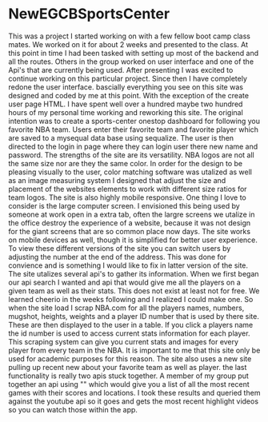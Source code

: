# NewEGCBSportsCenter
This was a project I started working on with a few fellow boot camp class mates. We worked on it for about 2 weeks and presented to the class. At this point in time I had been tasked with setting up most of the backend and all the routes. Others in the group worked on user interface and one of the Api's that are currently being used. After presenting I was excited to continue working on this particular project. Since then I have completely redone the user interface. bascially everything you see on this site was designed and coded by me at this point. With the exception of the create user page HTML. I have spent well over a hundred maybe two hundred hours of my personal time working and reworking this site. 
The original intention was to create a sports-center onestop dashboard for following you favorite NBA team. Users enter their favorite team and favorite player which are saved to a mysequal data base using sequalize. The user is then directed to the login in page where they can login user there new name and password. The strengths of the site are its versatility. NBA logos are not all the same size nor are they the same color. In order for the design to be pleasing visually to the user, color matching software was utalized as well as an image measuring system I designed that adjust the size and placement of the websites elements to work with different size ratios for team logos.  The site is also highly mobile responsive. One thing I love to consider is the large computer screen. I envisioned this being used by someone at work open in a extra tab, often the largre screens we utalize in the office destroy the experience of a website, because it was not design for the giant screens that are so common place now days. The site works on mobile devices as well, though it is simplified for better user experience. To view these different versions of the site you can switch users by adjusting the number at the end of the address. This was done for convience and is something I would like to fix in latter version of the site. 
The site utalizes several api's to gather its information. When we first began our api search I wanted and api that would give me all the players on a given team as well as their stats. This does not exist at least not for free. We learned cheerio in the weeks following and I realized I could make one. So when the site load I scrap NBA.com for all the players names, numbers, mugshot, heights, weights and a player ID number that is used by there site. These are then displayed to the user in a table. If you click a players name the id number is used to access current stats information for each player. This scraping system can give you current stats and images for every player from every team in the NBA. It is important to me that this site only be used for academic purposes for this reason. 
The site also uses a new site pulling up recent new about your favorite team as well as player. 
the last functionality is really two apis stuck together. A member of my group put together an api using "" which would give you a list of all the most recent games with their scores and locations. I took these results and queried them against the youtube api so it goes and gets the most recent highlight videos so you can watch those within the app.  
